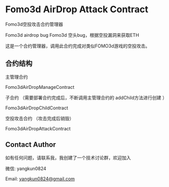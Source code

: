 # Fomo3d AirDrop Attack Contract

Fomo3d空投攻击合约管理器

Fomo3d airdrop bug
Fomo3d 空头bug，根据空投漏洞来获取ETH

这是一个合约管理器，调用此合约完成对类似FOMO3d游戏的空投攻击。

## 合约结构

主管理合约  

Fomo3dAirDropManageContract

子合约 （需要部署合约完成后，不断调用主管理合约的 addChild方法进行创建 ） 

Fomo3dAirDropChildContract

空投攻击合约 （攻击完成后销毁）  

Fomo3dAirDropAttackContract


## Contact Author

如有任何问题，请联系我，我创建了一个技术讨论群，欢迎加入

微信: yangkun0824  

Email: yangkun0824@gmail.com
